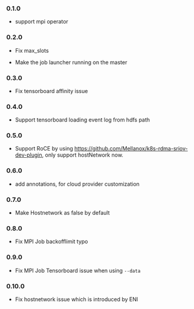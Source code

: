 ### 0.1.0

* support mpi operator


### 0.2.0

* Fix max_slots

* Make the job launcher running on the master

### 0.3.0

* Fix tensorboard affinity issue

### 0.4.0

* Support tensorboard loading event log from hdfs path

### 0.5.0

* Support RoCE by using https://github.com/Mellanox/k8s-rdma-sriov-dev-plugin, only support hostNetwork now.

### 0.6.0

* add annotations, for cloud provider customization

### 0.7.0

* Make Hostnetwork as false by default


### 0.8.0

* Fix MPI Job backofflimit typo


### 0.9.0

* Fix MPI Job Tensorboard issue when using `--data`


### 0.10.0

* Fix hostnetwork issue which is introduced by ENI
